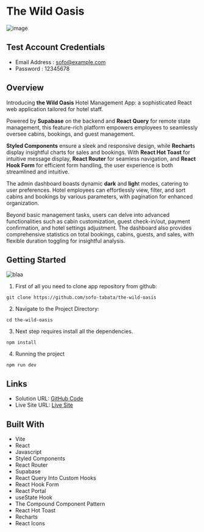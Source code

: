 # The Wild Oasis

![image](https://github.com/sofo-tabata/the-wild-oasis/assets/135848019/0662553d-160e-4898-93be-efac20fd4be9)

## Test Account Credentials

+ Email Address : sofo@example.com
+ Password : 12345678

## Overview

Introducing **the Wild Oasis** Hotel Management App: a sophisticated React web application tailored for hotel staff.

Powered by **Supabase** on the backend and **React Query** for remote state management, this feature-rich platform empowers employees to seamlessly oversee cabins, bookings, and guest management.

**Styled Components** ensure a sleek and responsive design, while **Rechart**s display insightful charts for sales and bookings. With **React Hot Toast** for intuitive message display, **React Router** for seamless navigation, and **React Hook Form** for efficient form handling, the user experience is both streamlined and intuitive.

The admin dashboard boasts dynamic **dark** and **ligh**t modes, catering to user preferences. Hotel employees can effortlessly view, filter, and sort cabins and bookings by various parameters, with pagination for enhanced organization.

Beyond basic management tasks, users can delve into advanced functionalities such as cabin customization, guest check-in/out, payment confirmation, and hotel settings adjustment. The dashboard also provides comprehensive statistics on total bookings, cabins, guests, and sales, with flexible duration toggling for insightful analysis.

## Getting Started

![blaa](https://github.com/sofo-tabata/the-wild-oasis/assets/135848019/c8666c53-e15d-4c66-bf31-1f64a9a7c439)

1. First of all you need to clone app repository from github:
   
```
git clone https://github.com/sofo-tabata/the-wild-oasis
```

2. Navigate to the Project Directory:

```
cd the-wild-oasis
```

3. Next step requires install all the dependencies.
   
```
npm install
```

4. Running the project
   
```
npm run dev
```
## Links

+ Solution URL: [GitHub Code](https://github.com/sofo-tabata/the-wild-oasis)
+ Live Site URL: [Live Site](https://the-wild-oasis-project-app.vercel.app)

## Built With

+ Vite
+ React
+ Javascript
+ Styled Components 
+ React Router
+ Supabase
+ React Query Into Custom Hooks
+ React Hook Form
+ React Portal
+ useState Hook
+ The Compound Component Pattern
+ React Hot Toast
+ Recharts
+ React Icons
